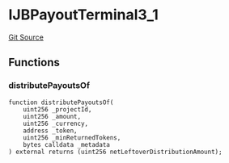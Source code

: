 # IJBPayoutTerminal3_1
[Git Source](https://github.com/jbx-protocol/juice-contracts-v3/blob/48fe7091a30761fa42ce394c68aad2fcf639ea53/contracts/interfaces/IJBPayoutTerminal3_1.sol)


## Functions
### distributePayoutsOf


```solidity
function distributePayoutsOf(
    uint256 _projectId,
    uint256 _amount,
    uint256 _currency,
    address _token,
    uint256 _minReturnedTokens,
    bytes calldata _metadata
) external returns (uint256 netLeftoverDistributionAmount);
```


